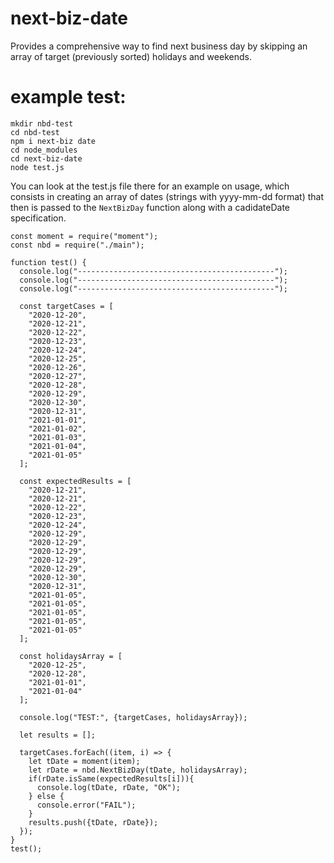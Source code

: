 # next-biz-date
Provides a comprehensive way to find next business day by skipping an array of target (previously sorted) holidays and weekends.

# example test:

```
mkdir nbd-test
cd nbd-test
npm i next-biz date
cd node_modules
cd next-biz-date
node test.js
```

You can look at the test.js file there for an example on usage, which consists in creating an array of dates (strings with yyyy-mm-dd format) that then is passed to the `NextBizDay` function along with a cadidateDate specification.


```
const moment = require("moment");
const nbd = require("./main");

function test() {
  console.log("--------------------------------------------");
  console.log("--------------------------------------------");
  console.log("--------------------------------------------");

  const targetCases = [
    "2020-12-20",
    "2020-12-21",
    "2020-12-22",
    "2020-12-23",
    "2020-12-24",
    "2020-12-25",
    "2020-12-26",
    "2020-12-27",
    "2020-12-28",
    "2020-12-29",
    "2020-12-30",
    "2020-12-31",
    "2021-01-01",
    "2021-01-02",
    "2021-01-03",
    "2021-01-04",
    "2021-01-05"
  ];
  
  const expectedResults = [
    "2020-12-21",
    "2020-12-21",
    "2020-12-22",
    "2020-12-23",
    "2020-12-24",
    "2020-12-29",
    "2020-12-29",
    "2020-12-29",
    "2020-12-29",
    "2020-12-29",
    "2020-12-30",
    "2020-12-31",
    "2021-01-05",
    "2021-01-05",
    "2021-01-05",
    "2021-01-05",
    "2021-01-05"
  ];  

  const holidaysArray = [
    "2020-12-25",
    "2020-12-28",
    "2021-01-01",
    "2021-01-04"
  ];

  console.log("TEST:", {targetCases, holidaysArray});

  let results = [];

  targetCases.forEach((item, i) => {
    let tDate = moment(item);
    let rDate = nbd.NextBizDay(tDate, holidaysArray);
    if(rDate.isSame(expectedResults[i])){
      console.log(tDate, rDate, "OK");
    } else {
      console.error("FAIL");
    }
    results.push({tDate, rDate});
  });
}
test();
```
